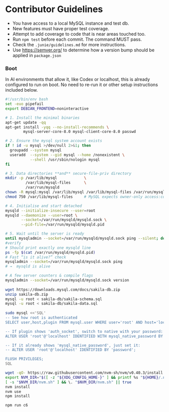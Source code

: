 # Contributor Guidelines


- You have access to a local MySQL instance and test db.
- New features must have proper test coverage.
- Attempt to add coverage to code that is near areas touched too.
- Run `npm test` before each commit. The command MUST pass.
- Check the `.junie/guidelines.md` for more instructions.
- Use https://semver.org/ to determine how a version bump should be applied in `package.json`

### Boot
In AI environments that allow it, like Codex or localhost, this is already configured to run on boot. 
No need to re-run it or other setup instructions included below.

```bash
#!/usr/bin/env bash
set -euo pipefail
export DEBIAN_FRONTEND=noninteractive

# 1. Install the minimal binaries
apt-get update -qq
apt-get install -yqq --no-install-recommends \
        mysql-server-core-8.0 mysql-client-core-8.0 passwd

# 2. Ensure the mysql system account exists
if ! id -u mysql >/dev/null 2>&1; then
  groupadd --system mysql
  useradd  --system --gid mysql --home /nonexistent \
           --shell /usr/sbin/nologin mysql
fi

# 3. Data directories **and** secure-file-priv directory
mkdir -p /var/lib/mysql            \
         /var/lib/mysql-files      \
         /var/run/mysqld
chown -R mysql:mysql /var/lib/mysql /var/lib/mysql-files /var/run/mysqld
chmod 750 /var/lib/mysql-files     # MySQL expects owner-only access:contentReference[oaicite:1]{index=1}

# 4. Initialise and start detached
mysqld --initialize-insecure --user=root                                # empty root pwd:contentReference[oaicite:2]{index=2}
mysqld --daemonize --user=root \
       --socket=/var/run/mysqld/mysqld.sock \
       --pid-file=/var/run/mysqld/mysqld.pid

# 5. Wait until the server is ready
until mysqladmin --socket=/var/run/mysqld/mysqld.sock ping --silent; do sleep 1; done
#verify
# Should print exactly one mysqld line
ps -fp $(cat /var/run/mysqld/mysqld.pid)
# Fast “is it alive?” check
mysqladmin --socket=/var/run/mysqld/mysqld.sock ping
# →  mysqld is alive

# A few server counters & compile flags
mysqladmin --socket=/var/run/mysqld/mysqld.sock version
       
wget https://downloads.mysql.com/docs/sakila-db.zip
unzip sakila-db.zip
mysql -u root < sakila-db/sakila-schema.sql
mysql -u root < sakila-db/sakila-data.sql       
       
sudo mysql <<'SQL'
-- See how root is authenticated
SELECT user,host,plugin FROM mysql.user WHERE user='root' AND host='localhost'\G

-- If plugin shows 'auth_socket', switch to native with your password:
ALTER USER 'root'@'localhost' IDENTIFIED WITH mysql_native_password BY 'password';

-- If it already shows 'mysql_native_password', just set it:
-- ALTER USER 'root'@'localhost' IDENTIFIED BY 'password';

FLUSH PRIVILEGES;
SQL

wget -qO- https://raw.githubusercontent.com/nvm-sh/nvm/v0.40.3/install.sh | bash
export NVM_DIR="$([ -z "${XDG_CONFIG_HOME-}" ] && printf %s "${HOME}/.nvm" || printf %s "${XDG_CONFIG_HOME}/nvm")"
[ -s "$NVM_DIR/nvm.sh" ] && \. "$NVM_DIR/nvm.sh" || true
nvm install
nvm use 
npm install

npm run c6

```